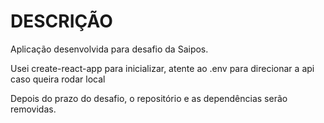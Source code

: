 # DESCRIÇÃO

Aplicação desenvolvida para desafio da Saipos.

Usei create-react-app para inicializar, atente ao .env para direcionar a api caso queira rodar local

Depois do prazo do desafio, o repositório e as dependências serão removidas.

